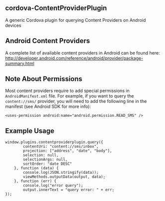 ## cordova-ContentProviderPlugin

A generic Cordova plugin for querying Content Providers on Android devices

## Android Content Providers

A complete list of available content providers in Android can be found here:
http://developer.android.com/reference/android/provider/package-summary.html

## Note About Permissions

Most content providers require to add special permissions in `AndroidManifest.xml` file. For example, if you want to query the `content://sms/` provider, you will need to add the following line in the manifest (see Android SDK for more info):

    <uses-permission android:name="android.permission.READ_SMS" />

## Example Usage

    window.plugins.contentproviderplugin.query({
			contentUri: "content://sms/inbox",
			projection: ["address", "date", "body"],
			selection: null,
			selectionArgs: null,
			sortOrder: "date DESC"
		}, function (data) {
			console.log(JSON.stringify(data));
			viewMethods.outputData(output, data);
		}, function (err) {
			console.log("error query");
			output.innerText = "query error: " + err;
    });
